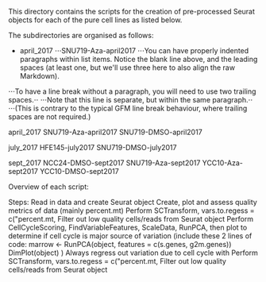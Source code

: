 This directory contains the scripts for the creation of pre-processed Seurat
objects for each of the pure cell lines as listed below.

The subdirectories are organised as follows:

* april_2017
⋅⋅⋅SNU719-Aza-april2017
⋅⋅⋅You can have properly indented paragraphs within list items. Notice the blank line above, and the leading spaces (at least one, but we'll use three here to also align the raw Markdown).

⋅⋅⋅To have a line break without a paragraph, you will need to use two trailing spaces.⋅⋅
⋅⋅⋅Note that this line is separate, but within the same paragraph.⋅⋅
⋅⋅⋅(This is contrary to the typical GFM line break behaviour, where trailing spaces are not required.)



april_2017
	SNU719-Aza-april2017
  SNU719-DMSO-april2017

july_2017
	HFE145-july2017
	SNU719-DMSO-july2017

sept_2017
	NCC24-DMSO-sept2017
	SNU719-Aza-sept2017
	YCC10-Aza-sept2017
	YCC10-DMSO-sept2017


Overview of each script:



Steps:
Read in data and create Seurat object
Create, plot and assess quality metrics of data (mainly percent.mt)
Perform SCTransform, vars.to.regess = c("percent.mt, Filter out low quality cells/reads from Seurat object
Perform CellCycleScoring, FindVariableFeatures, ScaleData, RunPCA, then plot to determine if cell cycle is major source of variation
(include these 2 lines of code: marrow <- RunPCA(object, features = c(s.genes, g2m.genes))
DimPlot(object)
)
Always regress out variation due to cell cycle with
Perform SCTransform, vars.to.regess = c("percent.mt, Filter out low quality cells/reads from Seurat object
